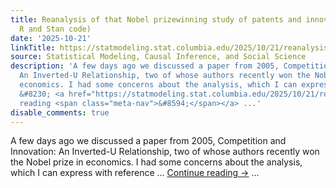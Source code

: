 ```yaml
---
title: Reanalysis of that Nobel prizewinning study of patents and innovation (with
  R and Stan code)
date: '2025-10-21'
linkTitle: https://statmodeling.stat.columbia.edu/2025/10/21/reanalysis-of-that-nobel-prizewinning-study-of-patents-and-innovation/
source: Statistical Modeling, Causal Inference, and Social Science
description: 'A few days ago we discussed a paper from 2005, Competition and Innovation:
  An Inverted-U Relationship, two of whose authors recently won the Nobel prize in
  economics. I had some concerns about the analysis, which I can express with reference
  &#8230; <a href="https://statmodeling.stat.columbia.edu/2025/10/21/reanalysis-of-that-nobel-prizewinning-study-of-patents-and-innovation/">Continue
  reading <span class="meta-nav">&#8594;</span></a> ...'
disable_comments: true
---
```

A few days ago we discussed a paper from 2005, Competition and Innovation: An Inverted-U Relationship, two of whose authors recently won the Nobel prize in economics. I had some concerns about the analysis, which I can express with reference &#8230; <a href="https://statmodeling.stat.columbia.edu/2025/10/21/reanalysis-of-that-nobel-prizewinning-study-of-patents-and-innovation/">Continue reading <span class="meta-nav">&#8594;</span></a> ...